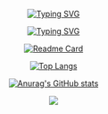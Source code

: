 <div align="center">

  [![Typing SVG](https://readme-typing-svg.demolab.com?font=Courier+New&size=30&duration=3500&pause=5000&color=F79A0C&center=true&width=435&lines=Florent's+GitHub)](https://git.io/typing-svg)
  
  [![Typing SVG](https://readme-typing-svg.demolab.com?font=Courier+New&duration=3500&pause=5000&color=F79A0C&center=true&width=435&lines=Current+Project+I'm+working+on%3A)](https://git.io/typing-svg)

  [![Readme Card](https://github-readme-stats.vercel.app/api/pin/?username=elitewise&repo=url-checker&theme=tokyonight&border_radius=10)](https://github.com/EliteWise/url-checker)
  
  [![Top Langs](https://github-readme-stats.vercel.app/api/top-langs/?username=elitewise&layout=compact&theme=tokyonight&border_radius=10&langs_count=10&card_width=350)](https://github.com/EliteWise)
  
  [![Anurag's GitHub stats](https://github-readme-stats.vercel.app/api?username=elitewise&custom_title=GitHub&nbsp;Commits&#8205;&#8205;&#8205;&#8205;&#8205;&#8205;&#8205;&#8205;&#8205;&#8205;&#8205;&#8205;&#8205;&#8205;&#8205;&#8205;&#8205;&#8205;&#8205;&count_private=true&show_icons=true&theme=tokyonight&hide=contribs,prs,issues,stars&hide_rank=true&line_height=30&border_radius=10)](https://github.com/EliteWise)

  <!--- [![Ashutosh's github activity graph](https://activity-graph.herokuapp.com/graph?username=elitewise&theme=react-dark&radius=10&area=true&custom_title=Contribution%20Graph)](https://github.com/EliteWise) -->
  
  <a href="https://github.com/EliteWise">
    <img src="https://skillicons.dev/icons?i=java,spring,py,nodejs,django,cs,bots,selenium" />
  </a>
  
</div>


